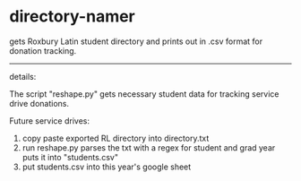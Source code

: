 # directory-namer

gets Roxbury Latin student directory and prints out in .csv format for donation tracking.

----
details:

The script "reshape.py" gets necessary student data for tracking service drive donations.

Future service drives:

1. copy paste exported RL directory into directory.txt
2. run reshape.py
   parses the txt with a regex for student and grad year
   puts it into "students.csv"
3. put students.csv into this year's google sheet
